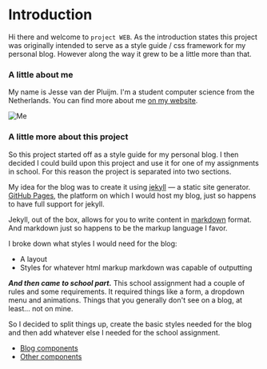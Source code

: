# Introduction
Hi there and welcome to `project WEB`. As the introduction states this project was originally intended to serve as a style guide / css framework for my personal blog. However along the way it grew to be a little more than that.

### A little about me
My name is Jesse van der Pluijm. I'm a student computer science from the Netherlands. You can find more about me [on my website](https://jessevdp.nl).

![Me](https://jessevdp.nl/assets/global/train.jpg)

### A little more about this project
So this project started off as a style guide for my personal blog. I then decided I could build upon this project and use it for one of my assignments in school. For this reason the project is separated into two sections.

My idea for the blog was to create it using [jekyll](https://jekyllrb.com/) — a static site generator. [GitHub Pages](https://pages.github.com/), the platform on which I would host my blog, just so happens to have full support for jekyll.

Jekyll, out of the box, allows for you to write content in [markdown](https://en.wikipedia.org/wiki/Markdown) format. And markdown just so happens to be the markup language I favor.

I broke down what styles I would need for the blog:
- A layout
- Styles for whatever html markup markdown was capable of outputting

***And then came to school part.*** This school assignment had a couple of rules and some requirements. It required things like a form, a dropdown menu and animations. Things that you generally don't see on a blog, at least... not on mine.

So I decided to split things up, create the basic styles needed for the blog and then add whatever else I needed for the school assignment.

- [Blog components](./blog)
- [Other components](./components)
